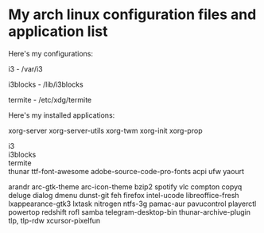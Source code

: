 # My arch linux configuration files and application list

Here's my configurations:

i3 - /var/i3

i3blocks - /lib/i3blocks

termite - /etc/xdg/termite


Here's my installed applications:

xorg-server xorg-server-utils xorg-twm xorg-init xorg-prop

i3  
i3blocks  
termite  
thunar
ttf-font-awesome
adobe-source-code-pro-fonts
acpi
ufw
yaourt

arandr
arc-gtk-theme
arc-icon-theme
bzip2
spotify vlc
compton
copyq
deluge
dialog
dmenu
dunst-git
feh
firefox
intel-ucode
libreoffice-fresh
lxappearance-gtk3
lxtask
nitrogen
ntfs-3g
pamac-aur
pavucontrol
playerctl
powertop
redshift
rofl
samba
telegram-desktop-bin
thunar-archive-plugin 
tlp, tlp-rdw
xcursor-pixelfun
